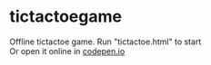 # tictactoegame
Offline tictactoe game.
Run "tictactoe.html" to start  
Or open it online in [codepen.io](https://codepen.io/max1c/pen/ZpXvvQ)

